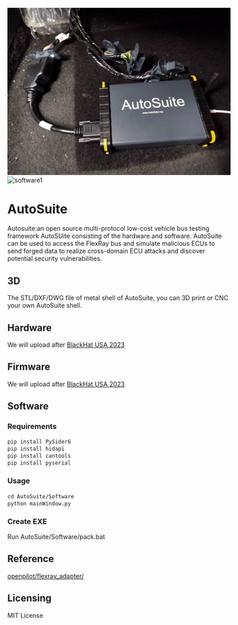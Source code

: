 ![harware](/Hardware/autosuite.jpg)
![software1](/Software/AutoSuite/screenshot/Snipaste_2023-08-04_16-35-06.png)

# AutoSuite
Autosuite:an open source multi-protocol low-cost vehicle bus testing framework 
AutoSUite consisting of the hardware and software. AutoSuite can be used to access the FlexRay bus and simulate malicious ECUs to send forged data to realize cross-domain ECU attacks and discover potential security vulnerabilities.  
## 3D
The STL/DXF/DWG file of metal shell of AutoSuite, you can 3D print or CNC your own AutoSuite shell.
## Hardware
We will upload after [BlackHat USA 2023](https://www.blackhat.com/us-23/arsenal/schedule/index.html#autosuite-an-open-source-multi-protocol-low-cost-vehicle-bus-testing-framework-33563)
## Firmware 
We will upload after [BlackHat USA 2023](https://www.blackhat.com/us-23/arsenal/schedule/index.html#autosuite-an-open-source-multi-protocol-low-cost-vehicle-bus-testing-framework-33563)
## Software
### Requirements
```
pip install PySider6
pip install hidapi
pip install cantools
pip install pyserial
```
### Usage
```
cd AutoSuite/Software
python mainWindow.py
```

### Create EXE
Run AutoSuite/Software/pack.bat
## Reference
[openpilot/flexray_adapter/](https://github.com/nanamiwang/openpilot/tree/flexray_bounty/flexray_adapter)
## Licensing
MIT License

